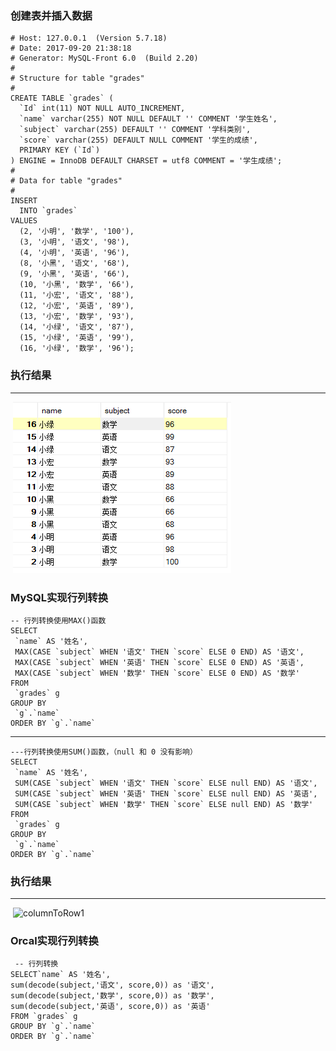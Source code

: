 ﻿### 创建表并插入数据
```
# Host: 127.0.0.1  (Version 5.7.18)
# Date: 2017-09-20 21:38:18
# Generator: MySQL-Front 6.0  (Build 2.20)
#
# Structure for table "grades"
#
CREATE TABLE `grades` (
  `Id` int(11) NOT NULL AUTO_INCREMENT,
  `name` varchar(255) NOT NULL DEFAULT '' COMMENT '学生姓名',
  `subject` varchar(255) DEFAULT '' COMMENT '学科类别',
  `score` varchar(255) DEFAULT NULL COMMENT '学生的成绩',
  PRIMARY KEY (`Id`)
) ENGINE = InnoDB DEFAULT CHARSET = utf8 COMMENT = '学生成绩';
#
# Data for table "grades"
#
INSERT
  INTO `grades`
VALUES
  (2, '小明', '数学', '100'),
  (3, '小明', '语文', '98'),
  (4, '小明', '英语', '96'),
  (8, '小黑', '语文', '68'),
  (9, '小黑', '英语', '66'),
  (10, '小黑', '数学', '66'),
  (11, '小宏', '语文', '88'),
  (12, '小宏', '英语', '89'),
  (13, '小宏', '数学', '93'),
  (14, '小绿', '语文', '87'),
  (15, '小绿', '英语', '99'),
  (16, '小绿', '数学', '96');
  ```
### 执行结果
---
  ![createTable](https://github.com/Tanglong9344/SQL/blob/master/columnToRow/picture/createTable.png)

 ### MySQL实现行列转换
 ```
 -- 行列转换使用MAX()函数
SELECT
  `name` AS '姓名', 
  MAX(CASE `subject` WHEN '语文' THEN `score` ELSE 0 END) AS '语文', 
  MAX(CASE `subject` WHEN '英语' THEN `score` ELSE 0 END) AS '英语', 
  MAX(CASE `subject` WHEN '数学' THEN `score` ELSE 0 END) AS '数学'
FROM
  `grades` g
GROUP BY
  `g`.`name`
ORDER BY `g`.`name`
```
---
```
---行列转换使用SUM()函数，（null 和 0 没有影响）
SELECT
 `name` AS '姓名', 
 SUM(CASE `subject` WHEN '语文' THEN `score` ELSE null END) AS '语文', 
 SUM(CASE `subject` WHEN '英语' THEN `score` ELSE null END) AS '英语', 
 SUM(CASE `subject` WHEN '数学' THEN `score` ELSE null END) AS '数学'
FROM
 `grades` g
GROUP BY
 `g`.`name`
ORDER BY `g`.`name`
````
### 执行结果
---
  ![columnToRow1](https://github.com/Tanglong9344/SQL/blob/master/columnToRow/picture/columnToRow1.png)

### Orcal实现行列转换
```
 -- 行列转换
SELECT`name` AS '姓名', 
sum(decode(subject,'语文', score,0)) as '语文',
sum(decode(subject,'数学', score,0)) as '数学',
sum(decode(subject,'英语', score,0)) as '英语'
FROM `grades` g
GROUP BY `g`.`name`
ORDER BY `g`.`name`
```
